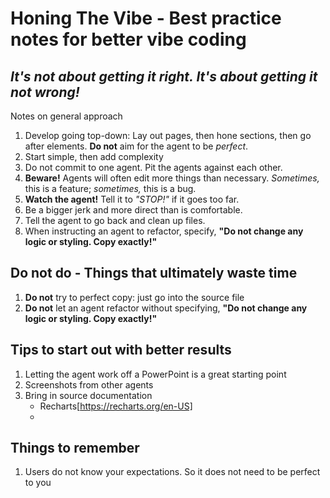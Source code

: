 # Honing The Vibe - Best practice notes for better vibe coding

## _It's not about getting it right. It's about getting it not wrong!_

Notes on general approach

1. Develop going top-down: Lay out pages, then hone sections, then go after elements. **Do not** aim for the agent to be _perfect_.
1. Start simple, then add complexity
1. Do not commit to one agent. Pit the agents against each other.
1. **Beware!** Agents will often edit more things than necessary. _Sometimes,_ this is a feature; _sometimes,_ this is a bug.
1. **Watch the agent!** Tell it to _"STOP!"_ if it goes too far.
1. Be a bigger jerk and more direct than is comfortable.
1. Tell the agent to go back and clean up files.
1. When instructing an agent to refactor, specify, **"Do not change any logic or styling. Copy exactly!"** 

## Do not do - Things that ultimately waste time

1. **Do not** try to perfect copy: just go into the source file
1. **Do not** let an agent refactor without specifying, **"Do not change any logic or styling. Copy exactly!"**

## Tips to start out with better results

1. Letting the agent work off a PowerPoint is a great starting point
1. Screenshots from other agents
1. Bring in source documentation
    - Recharts[https://recharts.org/en-US]
    -  

## Things to remember

1. Users do not know your expectations. So it does not need to be perfect to you

